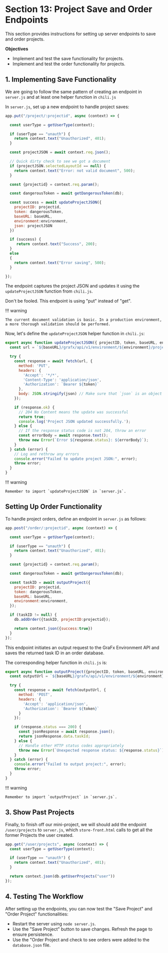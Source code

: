 # Section 13: Project Save and Order Endpoints

This section provides instructions for setting up server endpoints to save and order projects.

**Objectives**

- Implement and test the save functionality for projects.
- Implement and test the order functionality for projects.

## 1. Implementing Save Functionality

We are going to follow the same pattern of creating an endpoint in `server.js` and at least one helper function in `chili.js`

In `server.js`, set up a new endpoint to handle project saves:

```js
app.put("/project/:projectid", async (context) => {

  const userType = getUserType(context);

  if (userType == "unauth") {
    return context.text("Unauthorized", 401);
  }

  const projectJSON = await context.req.json();

  // Quick dirty check to see we got a document
  if (projectJSON.selectedLayoutId == null) {
    return context.text("Error: not valid document", 500);
  }

  const {projectid} = context.req.param();

  const dangerousToken = await getDangerousToken(db);

  const success = await updateProjectJSON({
    projectID: projectid,
    token: dangerousToken,
    baseURL: baseURL,
    environment:environment,
    json: projectJSON
  })

  if (success) {
     return context.text("Success", 200);
  }
  else
  {
    return context.text("Error saving", 500);
  }

});
```

The endpoint captures the project JSON and updates it using the `updateProjectJSON` function from `chili.js`. 

Don't be fooled. This endpoint is using "put" instead of "get".

!!! warning

    The current document validation is basic. In a production environment, a more thorough validation should be performed.

Now, let's define the `updateProjectJSON` helper function in `chili.js`:

```js
export async function updateProjectJSON({ projectID, token, baseURL, environment, json }) {
  const url = `${baseURL}/grafx/api/v1/environment/${environment}/projects/${projectID}/document`;

  try {
    const response = await fetch(url, {
      method: 'PUT',
      headers: {
        'Accept': '*/*',
        'Content-Type': 'application/json',
        'Authorization': `Bearer ${token}`
      },
      body: JSON.stringify(json) // Make sure that `json` is an object or array, not a JSON string
    });

    if (response.ok) {
      // 204 No Content means the update was successful
      return true;
      console.log('Project JSON updated successfully.');
    } else {
      // If the response status code is not 204, throw an error
      const errorBody = await response.text();
      throw new Error(`Error ${response.status}: ${errorBody}`);
    }
  } catch (error) {
    // Log and rethrow any errors
    console.error("Failed to update project JSON:", error);
    throw error;
  }
}
```

!!! warning

    Remember to import `updateProjectJSON` in `server.js`.

## Setting Up Order Functionality

To handle project orders, define an endpoint in `server.js` as follows:

```js
app.post("/order/:projectid", async (context) => {

  const userType = getUserType(context);

  if (userType == "unauth") {
    return context.text("Unauthorized", 401);
  }

  const {projectid} = context.req.param();

  const dangerousToken = await getDangerousToken(db);

  const taskID = await outputProject({
    projectID: projectid,
    token: dangerousToken,
    baseURL: baseURL,
    environment:environment,
  });

  if (taskID != null) {
    db.addOrder({taskID, projectID:projectid});

    return context.json({success:true})
  }
});
```

This endpoint initiates an output request to the GraFx Environment API and saves the returned task ID in an order database.

The corresponding helper function in `chili.js` is:

```js
export async function outputProject({projectID, token, baseURL, environment}) {
  const outputUrl = `${baseURL}/grafx/api/v1/environment/${environment}/output/image?projectId=${projectID}&outputType=png&layoutToExport=0&pixelRatio=1`;

  try {
    const response = await fetch(outputUrl, {
      method: 'POST',
      headers: {
        'Accept': 'application/json',
        'Authorization': `Bearer ${token}` 
      }
    });

    if (response.status === 200) {
      const jsonResponse = await response.json();
      return jsonResponse.data.taskId;
    } else {
      // Handle other HTTP status codes appropriately
      throw new Error(`Unexpected response status: ${response.status}`);
    }
  } catch (error) {
    console.error("Failed to output project:", error);
    throw error;
  }
}
```

!!! warning

    Remember to import `outputProject` in `server.js`.

## 3. Show Past Projects

Finally, to finish off our mini-project, we will should add the endpoint `/user/projects` to `server.js`, which `store-front.html` calls to get all the former Projects the user created.

```js
app.get("/user/projects", async (context) => {
  const userType = getUserType(context);

  if (userType == "unauth") {
    return context.text("Unauthorized", 401);
  }

  return context.json(db.getUserProjects("user"))
});
```

## 4. Testing The Workflow

After setting up the endpoints, you can now test the "Save Project" and "Order Project" functionalities:

- Restart the server using `node server.js`.
- Use the "Save Project" button to save changes. Refresh the page to ensure persistence.
- Use the "Order Project and check to see orders were added to the `database.json` file.
